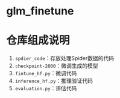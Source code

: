 # glm_finetune

# 仓库组成说明

1. `spdier_code`：存放处理Spider数据的代码
2. `checkpoint-2000`：微调生成的模型
3. `fintune_hf.py`：微调代码
4. `inference_hf.py`：推理验证代码
5. `evaluation.py`：评估代码

